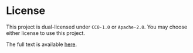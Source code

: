 # License

This project is dual-licensed under `CC0-1.0` or `Apache-2.0`. You may choose either license to use this project.

The full text is available [here](https://github.com/shogo314/page-test3/blob/main/LICENSE).
